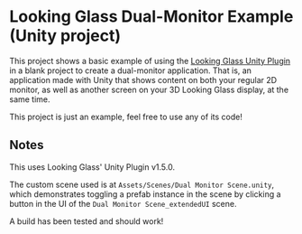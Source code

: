# Looking Glass Dual-Monitor Example (Unity project)
This project shows a basic example of using the [Looking Glass Unity Plugin](https://lookingglassfactory.com/software/looking-glass-unity-plugin) in a blank project to create a dual-monitor application. That is, an application made with Unity that shows content on both your regular 2D monitor, as well as another screen on your 3D Looking Glass display, at the same time.

This project is just an example, feel free to use any of its code!

## Notes
This uses Looking Glass' Unity Plugin v1.5.0.

The custom scene used is at `Assets/Scenes/Dual Monitor Scene.unity`, which demonstrates toggling a prefab instance in the scene by clicking a button in the UI of the `Dual Monitor Scene_extendedUI` scene.

A build has been tested and should work!
